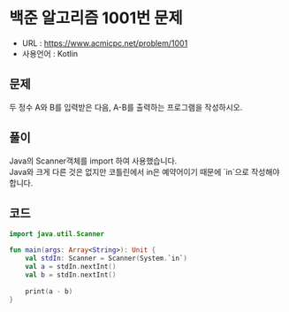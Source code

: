 # 백준 알고리즘 1001번 문제
* URL : https://www.acmicpc.net/problem/1001  
* 사용언어 : Kotlin

## 문제  
두 정수 A와 B를 입력받은 다음, A-B를 출력하는 프로그램을 작성하시오.

## 풀이
Java의 Scanner객체를 import 하여 사용했습니다.  
Java와 크게 다른 것은 없지만 코틀린에서 in은 예약어이기 때문에 \`in\`으로 작성해야 합니다.  

## 코드
```kotlin
import java.util.Scanner

fun main(args: Array<String>): Unit {
    val stdIn: Scanner = Scanner(System.`in`)
    val a = stdIn.nextInt()
    val b = stdIn.nextInt()
    
    print(a - b)
}
```